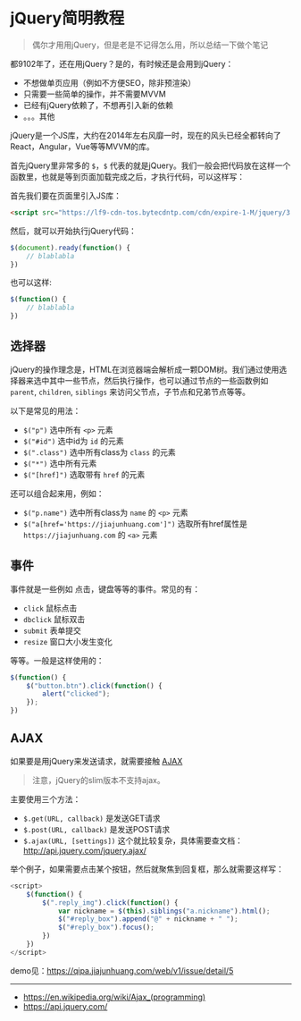 # jQuery简明教程

> 偶尔才用用jQuery，但是老是不记得怎么用，所以总结一下做个笔记

都9102年了，还在用jQuery？是的，有时候还是会用到jQuery：

- 不想做单页应用（例如不方便SEO，除非预渲染）
- 只需要一些简单的操作，并不需要MVVM
- 已经有jQuery依赖了，不想再引入新的依赖
- 。。。其他

jQuery是一个JS库，大约在2014年左右风靡一时，现在的风头已经全都转向了React，Angular，Vue等等MVVM的库。

首先jQuery里非常多的 `$`，`$` 代表的就是jQuery。我们一般会把代码放在这样一个函数里，也就是等到页面加载完成之后，才执行代码，可以这样写：

首先我们要在页面里引入JS库：

```html
<script src="https://lf9-cdn-tos.bytecdntp.com/cdn/expire-1-M/jquery/3.6.0/jquery.min.js" type="application/javascript"></script>
```

然后，就可以开始执行jQuery代码：

```js
$(document).ready(function() {
    // blablabla
})
```

也可以这样:

```js
$(function() {
    // blablabla
})
```

## 选择器

jQuery的操作理念是，HTML在浏览器端会解析成一颗DOM树。我们通过使用选择器来选中其中一些节点，然后执行操作，也可以通过节点的一些函数例如 `parent`, `children`, `siblings` 来访问父节点，子节点和兄弟节点等等。

以下是常见的用法：

- `$("p")` 选中所有 `<p>` 元素
- `$("#id")` 选中id为 `id` 的元素
- `$(".class")` 选中所有class为 `class` 的元素
- `$("*")` 选中所有元素
- `$("[href]")` 选取带有 `href` 的元素

还可以组合起来用，例如：

- `$("p.name")` 选中所有class为 `name` 的 `<p>` 元素
- `$("a[href='https://jiajunhuang.com']")` 选取所有href属性是 `https://jiajunhuang.com` 的 `<a>` 元素

## 事件

事件就是一些例如 点击，键盘等等的事件。常见的有：

- `click` 鼠标点击
- `dbclick` 鼠标双击
- `submit` 表单提交
- `resize` 窗口大小发生变化

等等。一般是这样使用的：

```js
$(function() {
    $("button.btn").click(function() {
        alert("clicked");
    });
})
```

## AJAX

如果要是用jQuery来发送请求，就需要接触 [AJAX](https://en.wikipedia.org/wiki/Ajax_(programming))

> 注意，jQuery的slim版本不支持ajax。

主要使用三个方法：

- `$.get(URL, callback)` 是发送GET请求
- `$.post(URL, callback)` 是发送POST请求
- `$.ajax(URL, [settings])` 这个就比较复杂，具体需要查文档：http://api.jquery.com/jquery.ajax/

举个例子，如果需要点击某个按钮，然后就聚焦到回复框，那么就需要这样写：

```js
<script>
    $(function() {
        $(".reply_img").click(function() {
            var nickname = $(this).siblings("a.nickname").html();
            $("#reply_box").append("@" + nickname + " ");
            $("#reply_box").focus();
        })
    })
</script>
```

demo见：https://qipa.jiajunhuang.com/web/v1/issue/detail/5

---

- https://en.wikipedia.org/wiki/Ajax_(programming)
- https://api.jquery.com/
